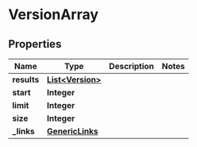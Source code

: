 # VersionArray

## Properties
Name | Type | Description | Notes
------------ | ------------- | ------------- | -------------
**results** | [**List&lt;Version&gt;**](Version.md) |  | 
**start** | **Integer** |  | 
**limit** | **Integer** |  | 
**size** | **Integer** |  | 
**_links** | [**GenericLinks**](GenericLinks.md) |  | 
